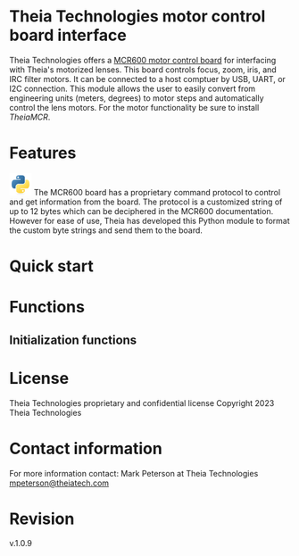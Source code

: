 # Theia Technologies motor control board interface
Theia Technologies offers a [MCR600 motor control board](https://www.theiatech.com/lenses/accessories/mcr/) for interfacing with Theia's motorized lenses.  This board controls focus, zoom, iris, and IRC filter motors.  It can be connected to a host comptuer by USB, UART, or I2C connection.  This module allows the user to easily convert from engineering units (meters, degrees) to motor steps and automatically control the lens motors.  For the motor functionality be sure to install *TheiaMCR*.  

# Features
<img src="https://raw.githubusercontent.com/devicons/devicon/master/icons/python/python-original.svg" alt="python" width="40" height="40"/> The MCR600 board has a proprietary command protocol to control and get information from the board.  The protocol is a customized string of up to 12 bytes which can be deciphered in the MCR600 documentation.  However for ease of use, Theia has developed this Python module to format the custom byte strings and send them to the board.  

# Quick start


# Functions
## Initialization functions


# License
Theia Technologies proprietary and confidential license
Copyright 2023 Theia Technologies

# Contact information
For more information contact: 
Mark Peterson at Theia Technologies
[mpeterson@theiatech.com](mailto://mpeterson@theiatech.com)

# Revision
v.1.0.9
